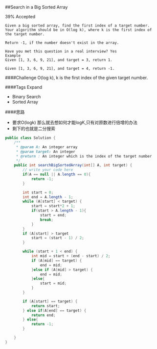 ##Search in a Big Sorted Array

39% Accepted

	Given a big sorted array, find the first index of a target number.
    Your algorithm should be in O(log k), where k is the first index of the target number.

	Return -1, if the number doesn't exist in the array.

	Have you met this question in a real interview? Yes
	Example
	Given [1, 3, 6, 9, 21], and target = 3, return 1.

	Given [1, 3, 6, 9, 21], and target = 4, return -1.

####Challenge
O(log k), k is the first index of the given target number.

####Tags Expand
- Binary Search
- Sorted Array

####思路
- 要求O(logk) 那么就去想如何才能logK,只有对原数进行倍增的办法
- 剩下的也就是二分搜索



```java
public class Solution {
    /**
     * @param A: An integer array
     * @param target: An integer
     * @return : An integer which is the index of the target number
     */
    public int searchBigSortedArray(int[] A, int target) {
        // write your code here
        if(A == null || A.length == 0){
            return -1;
        }

        int start = 0;
        int end = A.length - 1;
        while (A[start] < target) {
            start = start*2 + 1;
            if(start > A.length - 1){
                start = end;
                break;
            }
        }
        if (A[start] > target
            start = (start - 1) / 2;
        }

        while (start + 1 < end) {
            int mid = start + (end - start) / 2;
            if (A[mid] == target) {
                end = mid;
            }else if (A[mid] > target) {
                end = mid;
            }else{
                start = mid;
            }
        }

        if (A[start] == target) {
            return start;
        } else if(A[end] == target) {
            return end;
        } else{
            return -1;
        }

    }
}

```
